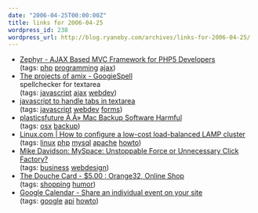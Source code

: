 ```yaml
---
date: "2006-04-25T00:00:00Z"
title: links for 2006-04-25
wordpress_id: 238
wordpress_url: http://blog.ryaneby.com/archives/links-for-2006-04-25/
---
```

<ul class="delicious">
	<li>
		<div class="delicious-link"><a href="http://zephyr-php.sourceforge.net/">Zephyr - AJAX Based MVC Framework for PHP5 Developers</a></div>
		<div class="delicious-tags">(tags: <a href="http://del.icio.us/eby/php">php</a> <a href="http://del.icio.us/eby/programming">programming</a> <a href="http://del.icio.us/eby/ajax">ajax</a>)</div>
	</li>
	<li>
		<div class="delicious-link"><a href="http://amix.dk/projects/?page_id=3">The projects of amix - GoogieSpell</a></div>
		<div class="delicious-extended">spellchecker for textarea</div>
		<div class="delicious-tags">(tags: <a href="http://del.icio.us/eby/javascript">javascript</a> <a href="http://del.icio.us/eby/ajax">ajax</a> <a href="http://del.icio.us/eby/webdev">webdev</a>)</div>
	</li>
	<li>
		<div class="delicious-link"><a href="http://bitprophet.org/code/javascript_tab.html">javascript to handle tabs in textarea</a></div>
		<div class="delicious-tags">(tags: <a href="http://del.icio.us/eby/javascript">javascript</a> <a href="http://del.icio.us/eby/webdev">webdev</a> <a href="http://del.icio.us/eby/forms">forms</a>)</div>
	</li>
	<li>
		<div class="delicious-link"><a href="http://blog.plasticsfuture.org/2006/04/23/mac-backup-software-harmful/">plasticsfuture Ã‚Â» Mac Backup Software Harmful</a></div>
		<div class="delicious-tags">(tags: <a href="http://del.icio.us/eby/osx">osx</a> <a href="http://del.icio.us/eby/backup">backup</a>)</div>
	</li>
	<li>
		<div class="delicious-link"><a href="http://www.linux.com/article.pl?sid=06/04/12/1824235">Linux.com | How to configure a low-cost load-balanced LAMP cluster</a></div>
		<div class="delicious-tags">(tags: <a href="http://del.icio.us/eby/linux">linux</a> <a href="http://del.icio.us/eby/php">php</a> <a href="http://del.icio.us/eby/mysql">mysql</a> <a href="http://del.icio.us/eby/apache">apache</a> <a href="http://del.icio.us/eby/howto">howto</a>)</div>
	</li>
	<li>
		<div class="delicious-link"><a href="http://www.mikeindustries.com/blog/archive/2006/04/myspace-click-factory">Mike Davidson: MySpace: Unstoppable Force or Unnecessary Click Factory?</a></div>
		<div class="delicious-tags">(tags: <a href="http://del.icio.us/eby/business">business</a> <a href="http://del.icio.us/eby/webdesign">webdesign</a>)</div>
	</li>
	<li>
		<div class="delicious-link"><a href="http://www.orange32.com/shop/index.php?main_page=product_info&cPath=7&products_id=28">The Douche Card - $5.00 : Orange32, Online Shop</a></div>
		<div class="delicious-tags">(tags: <a href="http://del.icio.us/eby/shopping">shopping</a> <a href="http://del.icio.us/eby/humor">humor</a>)</div>
	</li>
	<li>
		<div class="delicious-link"><a href="http://www.google.com/googlecalendar/event_publisher_guide.html">Google Calendar - Share an individual event on your site</a></div>
		<div class="delicious-tags">(tags: <a href="http://del.icio.us/eby/google">google</a> <a href="http://del.icio.us/eby/api">api</a> <a href="http://del.icio.us/eby/howto">howto</a>)</div>
	</li>
</ul>
